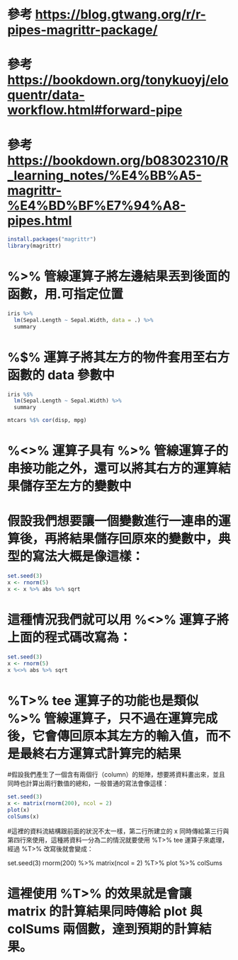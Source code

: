 # 參考 https://blog.gtwang.org/r/r-pipes-magrittr-package/
# 參考 https://bookdown.org/tonykuoyj/eloquentr/data-workflow.html#forward-pipe
# 參考 https://bookdown.org/b08302310/R_learning_notes/%E4%BB%A5-magrittr-%E4%BD%BF%E7%94%A8-pipes.html
```R
install.packages("magrittr")
library(magrittr)
```
# %>% 管線運算子將左邊結果丟到後面的函數，用.可指定位置
```R
iris %>%
  lm(Sepal.Length ~ Sepal.Width, data = .) %>%
  summary
```
# %$% 運算子將其左方的物件套用至右方函數的 data 參數中
```R
iris %$%
  lm(Sepal.Length ~ Sepal.Width) %>%
  summary

mtcars %$% cor(disp, mpg)
```
# %<>% 運算子具有 %>% 管線運算子的串接功能之外，還可以將其右方的運算結果儲存至左方的變數中
# 假設我們想要讓一個變數進行一連串的運算後，再將結果儲存回原來的變數中，典型的寫法大概是像這樣：
```R
set.seed(3)
x <- rnorm(5)
x <- x %>% abs %>% sqrt
```
# 這種情況我們就可以用 %<>% 運算子將上面的程式碼改寫為：
```R
set.seed(3)
x <- rnorm(5)
x %<>% abs %>% sqrt
```
# %T>% tee 運算子的功能也是類似 %>% 管線運算子，只不過在運算完成後，它會傳回原本其左方的輸入值，而不是最終右方運算式計算完的結果
#假設我們產生了一個含有兩個行（column）的矩陣，想要將資料畫出來，並且同時也計算出兩行數值的總和，一般普通的寫法會像這樣：
```R
set.seed(3)
x <- matrix(rnorm(200), ncol = 2)
plot(x)
colSums(x)
```
#這裡的資料流結構跟前面的狀況不太一樣，第二行所建立的 x 同時傳給第三行與第四行來使用，這種將資料一分為二的情況就要使用 %T>% tee 運算子來處理，經過 %T>% 改寫後就會變成：

set.seed(3)
rnorm(200) %>%
  matrix(ncol = 2) %T>%
  plot %>%
  colSums
# 這裡使用 %T>% 的效果就是會讓 matrix 的計算結果同時傳給 plot 與 colSums 兩個數，達到預期的計算結果。
